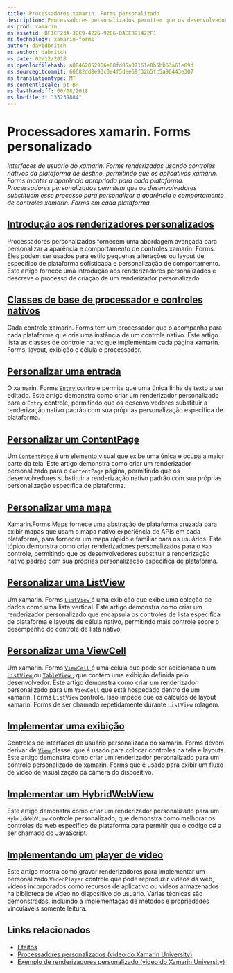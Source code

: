```yaml
---
title: Processadores xamarin. Forms personalizado
description: Processadores personalizados permitem que os desenvolvedores substituem a renderização de controles nativos em cada plataforma, para personalizar a aparência e comportamento de controles xamarin. Forms.
ms.prod: xamarin
ms.assetid: BF1CF23A-3BC9-4226-92E6-DAEEB91422F1
ms.technology: xamarin-forms
author: davidbritch
ms.author: dabritch
ms.date: 02/12/2018
ms.openlocfilehash: a88462052906e68fd85a07161e8b5bb63a61e69d
ms.sourcegitcommit: 66682dd8e93c0e4f5dee69f32b5fc5a96443e307
ms.translationtype: MT
ms.contentlocale: pt-BR
ms.lasthandoff: 06/08/2018
ms.locfileid: "35239884"
---
```

# <a name="xamarinforms-custom-renderers"></a>Processadores xamarin. Forms personalizado

_Interfaces de usuário do xamarin. Forms renderizadas usando controles nativos da plataforma de destino, permitindo que os aplicativos xamarin. Forms manter a aparência apropriada para cada plataforma. Processadores personalizados permitem que os desenvolvedores substituem esse processo para personalizar a aparência e comportamento de controles xamarin. Forms em cada plataforma._

## <a name="introduction-to-custom-renderersintroductionmd"></a>[Introdução aos renderizadores personalizados](introduction.md)

Processadores personalizados fornecem uma abordagem avançada para personalizar a aparência e comportamento de controles xamarin. Forms. Eles podem ser usados para estilo pequenas alterações ou layout de específico de plataforma sofisticada e personalização de comportamento. Este artigo fornece uma introdução aos renderizadores personalizados e descreve o processo de criação de um renderizador personalizado.

## <a name="renderer-base-classes-and-native-controlsrenderersmd"></a>[Classes de base de processador e controles nativos](renderers.md)

Cada controle xamarin. Forms tem um processador que o acompanha para cada plataforma que cria uma instância de um controle nativo. Este artigo lista as classes de controle nativo que implementam cada página xamarin. Forms, layout, exibição e célula e processador.

## <a name="customizing-an-entryentrymd"></a>[Personalizar uma entrada](entry.md)

O xamarin. Forms [ `Entry` ](https://developer.xamarin.com/api/type/Xamarin.Forms.Entry/) controle permite que uma única linha de texto a ser editado. Este artigo demonstra como criar um renderizador personalizado para o `Entry` controle, permitindo que os desenvolvedores substituir a renderização nativo padrão com sua próprias personalização específica de plataforma.

## <a name="customizing-a-contentpagecontentpagemd"></a>[Personalizar um ContentPage](contentpage.md)

Um [ `ContentPage` ](https://developer.xamarin.com/api/type/Xamarin.Forms.ContentPage/) é um elemento visual que exibe uma única e ocupa a maior parte da tela. Este artigo demonstra como criar um renderizador personalizado para o `ContentPage` página, permitindo que os desenvolvedores substituir a renderização nativo padrão com sua próprias personalização específica de plataforma.

## <a name="customizing-a-mapmapindexmd"></a>[Personalizar uma mapa](map/index.md)

Xamarin.Forms.Maps fornece uma abstração de plataforma cruzada para exibir mapas que usam o mapa nativo experiência de APIs em cada plataforma, para fornecer um mapa rápido e familiar para os usuários. Este tópico demonstra como criar renderizadores personalizados para o `Map` controle, permitindo que os desenvolvedores substituir a renderização nativo padrão com sua próprias personalização específica de plataforma.

## <a name="customizing-a-listviewlistviewmd"></a>[Personalizar uma ListView](listview.md)

Um xamarin. Forms [ `ListView` ](https://developer.xamarin.com/api/type/Xamarin.Forms.ListView/) é uma exibição que exibe uma coleção de dados como uma lista vertical. Este artigo demonstra como criar um renderizador personalizado que encapsula os controles de lista específica de plataforma e layouts de célula nativo, permitindo mais controle sobre o desempenho do controle de lista nativo.

## <a name="customizing-a-viewcellviewcellmd"></a>[Personalizar uma ViewCell](viewcell.md)

Um xamarin. Forms [ `ViewCell` ](https://developer.xamarin.com/api/type/Xamarin.Forms.ViewCell/) é uma célula que pode ser adicionada a um [ `ListView` ](https://developer.xamarin.com/api/type/Xamarin.Forms.ListView/) ou [ `TableView` ](https://developer.xamarin.com/api/type/Xamarin.Forms.TableView/), que contém uma exibição definida pelo desenvolvedor. Este artigo demonstra como criar um renderizador personalizado para um `ViewCell` que está hospedado dentro de um xamarin. Forms `ListView` controle. Isso impede que os cálculos de layout xamarin. Forms de ser chamado repetidamente durante `ListView` rolagem.

## <a name="implementing-a-viewviewmd"></a>[Implementar uma exibição](view.md)

Controles de interfaces de usuário personalizada do xamarin. Forms devem derivar de [ `View` ](https://developer.xamarin.com/api/type/Xamarin.Forms.View/) classe, que é usado para colocar controles na tela e layouts. Este artigo demonstra como criar um renderizador personalizado para um controle personalizado do xamarin. Forms que é usado para exibir um fluxo de vídeo de visualização da câmera do dispositivo.

## <a name="implementing-a-hybridwebviewhybridwebviewmd"></a>[Implementar um HybridWebView](hybridwebview.md)

Este artigo demonstra como criar um renderizador personalizado para um `HybridWebView` controle personalizado, que demonstra como melhorar os controles da web específico de plataforma para permitir que o código c# a ser chamado do JavaScript.

## <a name="implementing-a-video-playervideo-playerindexmd"></a>[Implementando um player de vídeo](video-player/index.md)

Este artigo mostra como gravar renderizadores para implementar um personalizado `VideoPlayer` controle que pode reproduzir vídeos da web, vídeos incorporados como recursos de aplicativo ou vídeos armazenados na biblioteca de vídeo no dispositivo do usuário. Várias técnicas são demonstradas, incluindo a implementação de métodos e propriedades vinculáveis somente leitura.


## <a name="related-links"></a>Links relacionados

- [Efeitos](~/xamarin-forms/app-fundamentals/effects/index.md)
- [Processadores personalizados (vídeo do Xamarin University)](https://developer.xamarin.com/videos/cross-platform/xamarinforms-custom-renderers/)
- [Exemplo de renderizadores personalizado (vídeo do Xamarin University)](http://bit.ly/xf-customrenderer)
